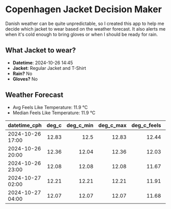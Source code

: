 
# Copenhagen Jacket Decision Maker

Danish weather can be quite unpredictable, so I created this app to help me decide which jacket to wear based on the weather forecast. 
It also alerts me when it's cold enough to bring gloves or when I should be ready for rain.

## What Jacket to wear?

- **Datetime**: 2024-10-26 14:45
- **Jacket**: Regular Jacket and T-Shirt
- **Rain?** No
- **Gloves?** No

## Weather Forecast
- Avg Feels Like Temperature: 11.9 °C
- Median Feels Like Temperature: 11.9 °C

| datetime_cph     |   deg_c |   deg_c_min |   deg_c_max |   deg_c_feels | weather   | wind   | rain   |
|:-----------------|--------:|------------:|------------:|--------------:|:----------|:-------|:-------|
| 2024-10-26 17:00 |   12.83 |       12.5  |       12.83 |         12.44 | Clouds    | Low    | None   |
| 2024-10-26 20:00 |   12.36 |       12.04 |       12.36 |         12.03 | Clouds    | Low    | None   |
| 2024-10-26 23:00 |   12.08 |       12.08 |       12.08 |         11.67 | Clouds    | Low    | None   |
| 2024-10-27 02:00 |   12.21 |       12.21 |       12.21 |         11.91 | Clouds    | Low    | None   |
| 2024-10-27 04:00 |   12.07 |       12.07 |       12.07 |         11.68 | Clouds    | High   | None   |
        